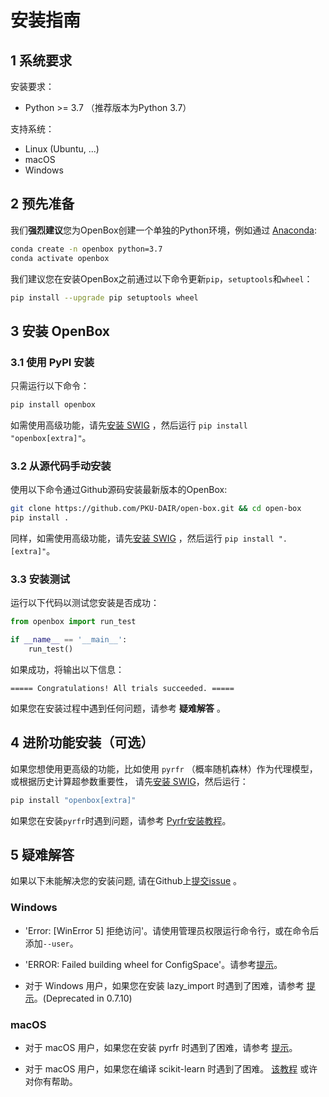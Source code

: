 # 安装指南

## 1 系统要求

安装要求：
+ Python >= 3.7 （推荐版本为Python 3.7）

支持系统：
+ Linux (Ubuntu, ...)
+ macOS
+ Windows

## 2 预先准备

我们**强烈建议**您为OpenBox创建一个单独的Python环境，例如通过
[Anaconda](https://www.anaconda.com/products/individual#Downloads):
```bash
conda create -n openbox python=3.7
conda activate openbox
```

我们建议您在安装OpenBox之前通过以下命令更新`pip`，`setuptools`和`wheel`：
```bash
pip install --upgrade pip setuptools wheel
```

## 3 安装 OpenBox

### 3.1 使用 PyPI 安装

只需运行以下命令：

```bash
pip install openbox
```

如需使用高级功能，请先[安装 SWIG](./install_swig)
，然后运行 `pip install "openbox[extra]"`。

### 3.2 从源代码手动安装

使用以下命令通过Github源码安装最新版本的OpenBox:
```bash
git clone https://github.com/PKU-DAIR/open-box.git && cd open-box
pip install .
```

同样，如需使用高级功能，请先[安装 SWIG](./install_swig)
，然后运行 `pip install ".[extra]"`。

### 3.3 安装测试

运行以下代码以测试您安装是否成功：

```python
from openbox import run_test

if __name__ == '__main__':
    run_test()
```

如果成功，将输出以下信息：

```
===== Congratulations! All trials succeeded. =====
```

如果您在安装过程中遇到任何问题，请参考 **疑难解答** 。

## 4 进阶功能安装（可选）

如果您想使用更高级的功能，比如使用 `pyrfr` （概率随机森林）作为代理模型，或根据历史计算超参数重要性，
请先[安装 SWIG](./install_swig)，然后运行：
```bash
pip install "openbox[extra]"
```

如果您在安装`pyrfr`时遇到问题，请参考 [Pyrfr安装教程](./install_pyrfr.md)。

## 5 疑难解答

如果以下未能解决您的安装问题, 请在Github上[提交issue](https://github.com/PKU-DAIR/open-box/issues) 。

### Windows

+ 'Error: \[WinError 5\] 拒绝访问'。请使用管理员权限运行命令行，或在命令后添加`--user`。

+ 'ERROR: Failed building wheel for ConfigSpace'。请参考[提示](./install_configspace_on_win_fix_vc.md)。

+ 对于 Windows 用户，如果您在安装 lazy_import 时遇到了困难，请参考 
  [提示](./install-lazy_import-on-windows.md)。(Deprecated in 0.7.10)

### macOS

+ 对于 macOS 用户，如果您在安装 pyrfr 时遇到了困难，请参考 [提示](./install-pyrfr-on-macos.md)。

+ 对于 macOS 用户，如果您在编译 scikit-learn 时遇到了困难。 [该教程](./openmp_macos.md) 或许对你有帮助。
